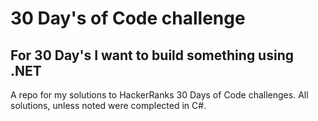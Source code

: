 # 30 Day's of Code challenge
## For 30 Day's I want to build something using .NET

A repo for my solutions to HackerRanks 30 Days of Code challenges. All solutions, unless noted were complected in C#.

